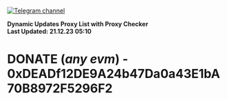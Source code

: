 [![Telegram channel](https://img.shields.io/endpoint?url=https://runkit.io/damiankrawczyk/telegram-badge/branches/master?url=https://t.me/n4z4v0d)](https://t.me/n4z4v0d) 

**Dynamic Updates Proxy List with Proxy Checker**  
**Last Updated: 21.12.23 05:10**

# DONATE (_any evm_) - 0xDEADf12DE9A24b47Da0a43E1bA70B8972F5296F2

